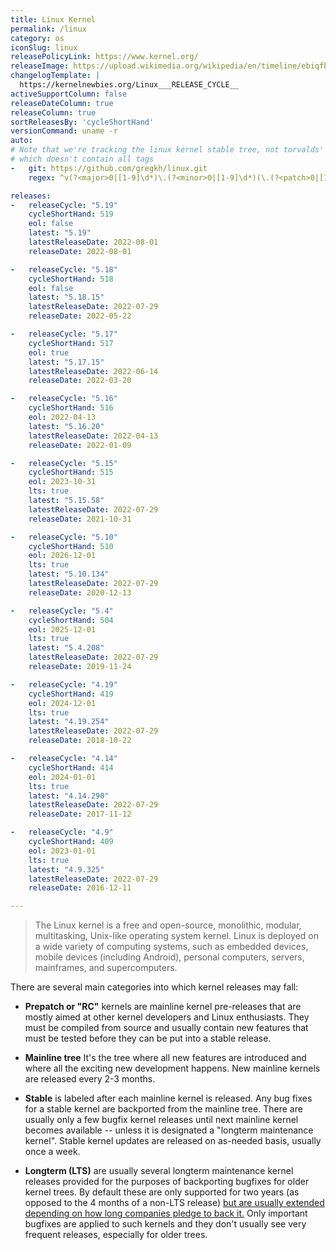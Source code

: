 ```yaml
---
title: Linux Kernel
permalink: /linux
category: os
iconSlug: linux
releasePolicyLink: https://www.kernel.org/
releaseImage: https://upload.wikimedia.org/wikipedia/en/timeline/ebiqfbdzyuxdbre7104smcbs2skj37k.png
changelogTemplate: |
  https://kernelnewbies.org/Linux___RELEASE_CYCLE__
activeSupportColumn: false
releaseDateColumn: true
releaseColumn: true
sortReleasesBy: 'cycleShortHand'
versionCommand: uname -r
auto:
# Note that we're tracking the linux kernel stable tree, not torvalds' tree
# which doesn't contain all tags
-   git: https://github.com/gregkh/linux.git
    regex: ^v(?<major>0|[1-9]\d*)\.(?<minor>0|[1-9]\d*)(\.(?<patch>0|[1-9]\d*))?$

releases:
-   releaseCycle: "5.19"
    cycleShortHand: 519
    eol: false
    latest: "5.19"
    latestReleaseDate: 2022-08-01
    releaseDate: 2022-08-01

-   releaseCycle: "5.18"
    cycleShortHand: 518
    eol: false
    latest: "5.18.15"
    latestReleaseDate: 2022-07-29
    releaseDate: 2022-05-22

-   releaseCycle: "5.17"
    cycleShortHand: 517
    eol: true
    latest: "5.17.15"
    latestReleaseDate: 2022-06-14
    releaseDate: 2022-03-20

-   releaseCycle: "5.16"
    cycleShortHand: 516
    eol: 2022-04-13
    latest: "5.16.20"
    latestReleaseDate: 2022-04-13
    releaseDate: 2022-01-09

-   releaseCycle: "5.15"
    cycleShortHand: 515
    eol: 2023-10-31
    lts: true
    latest: "5.15.58"
    latestReleaseDate: 2022-07-29
    releaseDate: 2021-10-31

-   releaseCycle: "5.10"
    cycleShortHand: 510
    eol: 2026-12-01
    lts: true
    latest: "5.10.134"
    latestReleaseDate: 2022-07-29
    releaseDate: 2020-12-13

-   releaseCycle: "5.4"
    cycleShortHand: 504
    eol: 2025-12-01
    lts: true
    latest: "5.4.208"
    latestReleaseDate: 2022-07-29
    releaseDate: 2019-11-24

-   releaseCycle: "4.19"
    cycleShortHand: 419
    eol: 2024-12-01
    lts: true
    latest: "4.19.254"
    latestReleaseDate: 2022-07-29
    releaseDate: 2018-10-22

-   releaseCycle: "4.14"
    cycleShortHand: 414
    eol: 2024-01-01
    lts: true
    latest: "4.14.290"
    latestReleaseDate: 2022-07-29
    releaseDate: 2017-11-12

-   releaseCycle: "4.9"
    cycleShortHand: 409
    eol: 2023-01-01
    lts: true
    latest: "4.9.325"
    latestReleaseDate: 2022-07-29
    releaseDate: 2016-12-11

---
```


> The Linux kernel is a free and open-source, monolithic, modular, multitasking, Unix-like operating system kernel.
Linux is deployed on a wide variety of computing systems, such as embedded devices, mobile devices (including Android), personal computers, servers, mainframes, and supercomputers.

There are several main categories into which kernel releases may fall:

- **Prepatch or "RC"** kernels are mainline kernel pre-releases that are mostly aimed at other kernel developers and Linux enthusiasts. They must be compiled from source and usually contain new features that must be tested before they can be put into a stable release.

- **Mainline tree**  It's the tree where all new features are introduced and where all the exciting new development happens. New mainline kernels are released every 2-3 months.    

- **Stable** is labeled after each mainline kernel is released. Any bug fixes for a stable kernel are backported from the mainline tree. There are usually only a few bugfix kernel releases until next mainline kernel becomes available -- unless it is designated a "longterm maintenance kernel". Stable kernel updates are released on as-needed basis, usually once a week.
        
- **Longterm (LTS)** are usually several longterm maintenance kernel releases provided for the purposes of backporting bugfixes for older kernel trees. By default these are only supported for two years (as opposed to the 4 months of a non-LTS release) [but are usually extended depending on how long companies pledge to back it.](https://lore.kernel.org/lkml/YA%2FE1bHRmZb50MlS@kroah.com/) Only important bugfixes are applied to such kernels and they don't usually see very frequent releases, especially for older trees.
